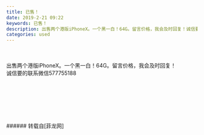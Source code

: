 ```yaml
---
title: 已售！
date: 2019-2-21 09:22
keywords: 已售！
description: 出售两个港版iPhoneX。一个黑一白！64G。留言价格，我会及时回复！诚信要的联系微信577755188
categories: used
---
```

<td class="t_f" id="postmessage_3082830">

<br/>
<br/>
出售两个港版iPhoneX。一个黑一白！64G。留言价格，我会及时回复！<br/>
诚信要的联系微信577755188<br/>
<br/>
<img alt="" border="0" class="zoom" data-cf-modified-5cd2ddbd1be18594aacafc1a-="" file="http://www.flw.ph/data/appbyme/upload/image/201902/21/AXVuoQist24n.jpg" id="aimg_YmSDP" lazyloadthumb="1" onclick="" onmouseover="" src="http://www.flw.ph/data/appbyme/upload/image/201902/21/AXVuoQist24n.jpg"/><br/>
<br/>
<img alt="" border="0" class="zoom" data-cf-modified-5cd2ddbd1be18594aacafc1a-="" file="http://www.flw.ph/data/appbyme/upload/image/201902/21/gG3KZj7kfvtg.jpg" id="aimg_NtKPa" lazyloadthumb="1" onclick="" onmouseover="" src="http://www.flw.ph/data/appbyme/upload/image/201902/21/gG3KZj7kfvtg.jpg"/><br/>
<br/>
<img alt="" border="0" class="zoom" data-cf-modified-5cd2ddbd1be18594aacafc1a-="" file="http://www.flw.ph/data/appbyme/upload/image/201902/21/2ingPoiNLVNk.jpg" id="aimg_W4Drp" lazyloadthumb="1" onclick="" onmouseover="" src="http://www.flw.ph/data/appbyme/upload/image/201902/21/2ingPoiNLVNk.jpg"/><br/>
<br/>
<img alt="" border="0" class="zoom" data-cf-modified-5cd2ddbd1be18594aacafc1a-="" file="http://www.flw.ph/data/appbyme/upload/image/201902/21/QRg3vVcBq89j.jpg" id="aimg_YjJZn" lazyloadthumb="1" onclick="" onmouseover="" src="http://www.flw.ph/data/appbyme/upload/image/201902/21/QRg3vVcBq89j.jpg"/><br/>
<br/>
<img alt="" border="0" class="zoom" data-cf-modified-5cd2ddbd1be18594aacafc1a-="" file="http://www.flw.ph/data/appbyme/upload/image/201902/21/clEGgtUyL11E.jpg" id="aimg_f1EI2" lazyloadthumb="1" onclick="" onmouseover="" src="http://www.flw.ph/data/appbyme/upload/image/201902/21/clEGgtUyL11E.jpg"/><br/>
<br/>
<img alt="" border="0" class="zoom" data-cf-modified-5cd2ddbd1be18594aacafc1a-="" file="http://www.flw.ph/data/appbyme/upload/image/201902/21/2hjMyKLtcC7w.jpg" id="aimg_jqW2N" lazyloadthumb="1" onclick="" onmouseover="" src="http://www.flw.ph/data/appbyme/upload/image/201902/21/2hjMyKLtcC7w.jpg"/><br/>
<br/>
</td>
###### 转载自[菲龙网]